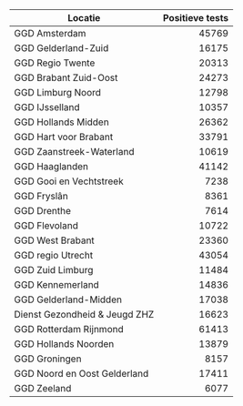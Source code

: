 | Locatie | Positieve tests |
|---------|----------------:|
| GGD Amsterdam                            | 45769 |
| GGD Gelderland-Zuid                      | 16175 |
| GGD Regio Twente                         | 20313 |
| GGD Brabant Zuid-Oost                    | 24273 |
| GGD Limburg Noord                        | 12798 |
| GGD IJsselland                           | 10357 |
| GGD Hollands Midden                      | 26362 |
| GGD Hart voor Brabant                    | 33791 |
| GGD Zaanstreek-Waterland                 | 10619 |
| GGD Haaglanden                           | 41142 |
| GGD Gooi en Vechtstreek                  |  7238 |
| GGD Fryslân                              |  8361 |
| GGD Drenthe                              |  7614 |
| GGD Flevoland                            | 10722 |
| GGD West Brabant                         | 23360 |
| GGD regio Utrecht                        | 43054 |
| GGD Zuid Limburg                         | 11484 |
| GGD Kennemerland                         | 14836 |
| GGD Gelderland-Midden                    | 17038 |
| Dienst Gezondheid & Jeugd ZHZ            | 16623 |
| GGD Rotterdam Rijnmond                   | 61413 |
| GGD Hollands Noorden                     | 13879 |
| GGD Groningen                            |  8157 |
| GGD Noord en Oost Gelderland             | 17411 |
| GGD Zeeland                              |  6077 |
